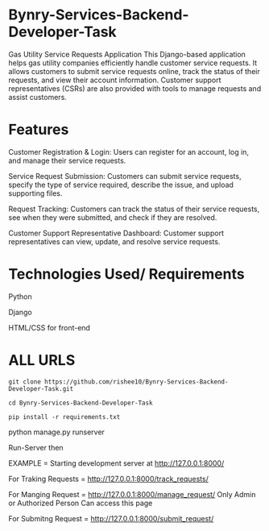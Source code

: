 # Bynry-Services-Backend-Developer-Task

Gas Utility Service Requests Application
This Django-based application helps gas utility companies efficiently handle customer service requests. It allows customers to submit service requests online, track the status of their requests, and view their account information. Customer support representatives (CSRs) are also provided with tools to manage requests and assist customers.

# Features
Customer Registration & Login: Users can register for an account, log in, and manage their service requests.

Service Request Submission: Customers can submit service requests, specify the type of service required, describe the issue, and upload supporting files.

Request Tracking: Customers can track the status of their service requests, see when they were submitted, and check if they are resolved.

Customer Support Representative Dashboard: Customer support representatives can view, update, and resolve service requests.

# Technologies Used/ Requirements
Python 

Django 

HTML/CSS for front-end

# ALL URLS



```
git clone https://github.com/rishee10/Bynry-Services-Backend-Developer-Task.git

```

```
cd Bynry-Services-Backend-Developer-Task

```

```
pip install -r requirements.txt

```






python manage.py runserver
 
Run-Server then

EXAMPLE = Starting development server at http://127.0.0.1:8000/  

For Traking Requests = http://127.0.0.1:8000/track_requests/ 

For Manging Request = http://127.0.0.1:8000/manage_request/   Only Admin or Authorized Person Can access this page

For Submitng Request = http://127.0.0.1:8000/submit_request/




